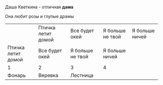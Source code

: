 
<!DOCTYPE html>
<html>
  <head>
    <meta charset="utf-8">
  </head>
  <body>
    <p>Даша Кветкина - отличная <strong>дама</strong></p> 
    <p>Она любит розы и глупые драмы</p>
    <table>
    <th>
      <td>Птичка летит домой</td>
      <td>Все будет окей</td>
      <td>Я больше не твой</td>
       <td>Я больше ничей</td>
      </th>
      <tr>
        <td>Птичка летит домой</td>
        <td>Все будет окей</td>
        <td>Я больше не твой</td>
        <td>Я больше ничей</td>
      </tr>
      <tr>
        <td>1</td>
        <td>2</td>
        <td>3</td>
        <td>4</td>
      </tr>
      <tr>
        <td>Фонарь</td>
        <td>Веревка</td>
        <td>Лестница</td>
        <td>&nbsp;</td>
    </table>
  </body>
</html>
